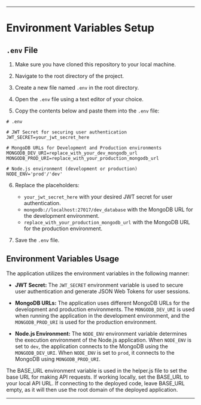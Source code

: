 
---

# Environment Variables Setup

## `.env` File

1. Make sure you have cloned this repository to your local machine.

2. Navigate to the root directory of the project.

3. Create a new file named `.env` in the root directory.

4. Open the `.env` file using a text editor of your choice.

5. Copy the contents below and paste them into the `.env` file:

```
# .env

# JWT Secret for securing user authentication
JWT_SECRET=your_jwt_secret_here

# MongoDB URLs for Development and Production environments
MONGODB_DEV_URI=replace_with_your_dev_mongodb_url
MONGODB_PROD_URI=replace_with_your_production_mongodb_url

# Node.js environment (development or production)
NODE_ENV='prod'/'dev'
```

6. Replace the placeholders:
   - `your_jwt_secret_here` with your desired JWT secret for user authentication.
   - `mongodb://localhost:27017/dev_database` with the MongoDB URL for the development environment.
   - `replace_with_your_production_mongodb_url` with the MongoDB URL for the production environment.

7. Save the `.env` file.

## Environment Variables Usage

The application utilizes the environment variables in the following manner:

- **JWT Secret:** The `JWT_SECRET` environment variable is used to secure user authentication and generate JSON Web Tokens for user sessions.

- **MongoDB URLs:** The application uses different MongoDB URLs for the development and production environments. The `MONGODB_DEV_URI` is used when running the application in the development environment, and the `MONGODB_PROD_URI` is used for the production environment.

- **Node.js Environment:** The `NODE_ENV` environment variable determines the execution environment of the Node.js application. When `NODE_ENV` is set to `dev`, the application connects to the MongoDB using the `MONGODB_DEV_URI`. When `NODE_ENV` is set to `prod`, it connects to the MongoDB using `MONGODB_PROD_URI`.

The BASE_URL environment variable is used in the helper.js file to set the base URL for making API requests. If working locally, set the BASE_URL to your local API URL. If connecting to the deployed code, leave BASE_URL empty, as it will then use the root domain of the deployed application.

---
